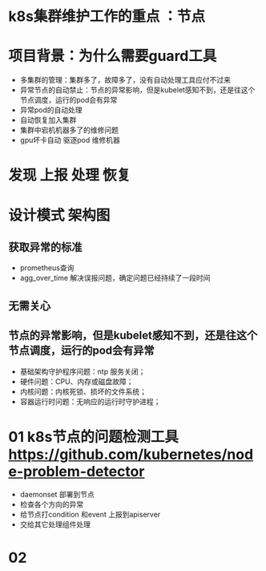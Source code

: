 # k8s集群维护工作的重点 ：节点



# 项目背景：为什么需要guard工具
- 多集群的管理：集群多了，故障多了，没有自动处理工具应付不过来
- 异常节点的自动禁止：节点的异常影响，但是kubelet感知不到，还是往这个节点调度，运行的pod会有异常
- 异常pod的自动处理
- 自动恢复加入集群
- 集群中宕机机器多了的维修问题
- gpu坏卡自动 驱逐pod  维修机器


# 发现 上报 处理 恢复


# 设计模式 架构图


## 获取异常的标准
- prometheus查询
- agg_over_time 解决误报问题，确定问题已经持续了一段时间

## 无需关心


## 节点的异常影响，但是kubelet感知不到，还是往这个节点调度，运行的pod会有异常
- 基础架构守护程序问题：ntp 服务关闭；
- 硬件问题：CPU、内存或磁盘故障；
- 内核问题：内核死锁、损坏的文件系统；
- 容器运行时问题：无响应的运行时守护进程；

# 01 k8s节点的问题检测工具  https://github.com/kubernetes/node-problem-detector
- daemonset 部署到节点
- 检查各个方向的异常
- 给节点打condition 和event 上报到apiserver
- 交给其它处理组件处理


# 02 